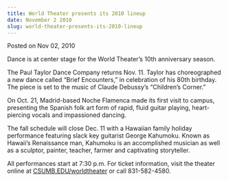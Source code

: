 ```yaml
---
title: World Theater presents its 2010 lineup
date: November 2 2010
slug: world-theater-presents-its-2010-lineup
---
```





<span class="date">Posted on Nov 02, 2010    </span>
<p>Dance is at center stage for the World Theater&#x2019;s 10th
anniversary season.</p>
<p>The Paul Taylor Dance Company returns Nov. 11. Taylor has
choreographed a new dance called &#x201C;Brief Encounters,&#x201D; in celebration
of his 80th birthday. The piece is set to the music of Claude
Debussy&#x2019;s &#x201C;Children&#x2019;s Corner.&#x201D;</p>
<p>On Oct. 21, Madrid-based Noche Flamenca made its first visit to
campus, presenting the Spanish folk art form of rapid, fluid guitar
playing, heart-piercing vocals and impassioned dancing.</p>
<p>The fall schedule will close Dec. 11 with a Hawaiian family
holiday performance featuring slack key guitarist George Kahumoku.
Known as Hawaii&#x2019;s Renaissance man, Kahumoku is an accomplished
musician as well as a sculptor, painter, teacher, farmer and
captivating storyteller.</p>
<p>All performances start at 7:30 p.m. For ticket information,
visit the theater online at <a href="http://worldtheater.csumb.edu/" rel="nofollow">CSUMB.EDU/worldtheater</a> or call 831-582-4580.<br>
<br>
&#xA0;</br></br></p>
<p><br>
&#xA0;</br></p>
<p><br>
&#xA0;</br></p>
<p><br>
&#xA0;</br></p>
<p><br>
&#xA0;</br></p>
<p><br>
&#xA0;</br></p>
<p><br>
&#xA0;</br></p>
<p><br>
&#xA0;</br></p>
<p><br>
&#xA0;</br></p>
<p><br>
&#xA0;</br></p>
<p><br>
&#xA0;</br></p>
<p><br>
&#xA0;</br></p>
<p><br>
&#xA0;</br></p>
<p><br>
&#xA0;</br></p>
<p><br>
&#xA0;</br></p>





